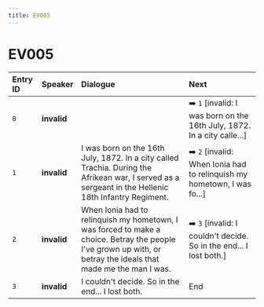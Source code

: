 ```yaml
---
title: EV005
---
```


# EV005


| Entry ID | Speaker | Dialogue | Next |
| :------- | :------ | :------- | :------------ |
| `0` | **invalid** |  | ➡️ `1` \[invalid: I was born on the 16th July, 1872\. In a city calle\.\.\.\] |
| `1` | **invalid** | I was born on the 16th July, 1872\. In a city called Trachia\. During the Afrikean war, I served as a sergeant in the Hellenic 18th Infantry Regiment\. | ➡️ `2` \[invalid: When Ionia had to relinquish my hometown, I was fo\.\.\.\] |
| `2` | **invalid** | When Ionia had to relinquish my hometown, I was forced to make a choice\. Betray the people I've grown up with, or betray the ideals that made me the man I was\. | ➡️ `3` \[invalid: I couldn't decide\. So in the end\.\.\. I lost both\.\] |
| `3` | **invalid** | I couldn't decide\. So in the end\.\.\. I lost both\. | End |
